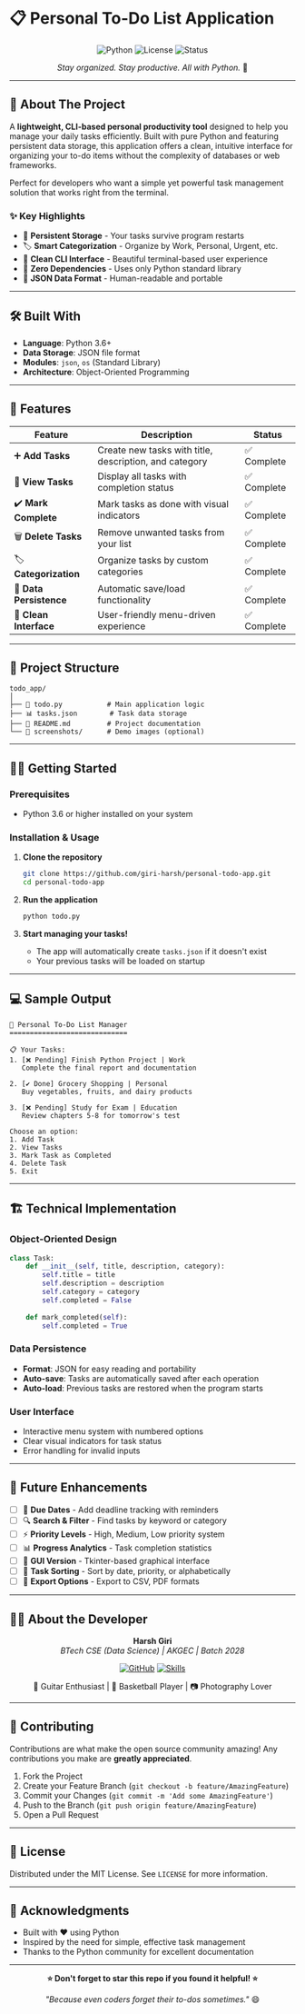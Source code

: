 # 📋 Personal To-Do List Application

<div align="center">

![Python](https://img.shields.io/badge/python-v3.6+-blue.svg)
![License](https://img.shields.io/badge/license-MIT-green.svg)
![Status](https://img.shields.io/badge/status-active-success.svg)

*Stay organized. Stay productive. All with Python.* 🚀

</div>

---

## 🎯 **About The Project**

A **lightweight, CLI-based personal productivity tool** designed to help you manage your daily tasks efficiently. Built with pure Python and featuring persistent data storage, this application offers a clean, intuitive interface for organizing your to-do items without the complexity of databases or web frameworks.

Perfect for developers who want a simple yet powerful task management solution that works right from the terminal.

### ✨ **Key Highlights**
- 🔄 **Persistent Storage** - Your tasks survive program restarts
- 🏷️ **Smart Categorization** - Organize by Work, Personal, Urgent, etc.
- 📱 **Clean CLI Interface** - Beautiful terminal-based user experience
- 🎯 **Zero Dependencies** - Uses only Python standard library
- 💾 **JSON Data Format** - Human-readable and portable

---

## 🛠️ **Built With**

- **Language**: Python 3.6+
- **Data Storage**: JSON file format
- **Modules**: `json`, `os` (Standard Library)
- **Architecture**: Object-Oriented Programming

---

## 🚀 **Features**

| Feature | Description | Status |
|---------|-------------|--------|
| ➕ **Add Tasks** | Create new tasks with title, description, and category | ✅ Complete |
| 👀 **View Tasks** | Display all tasks with completion status | ✅ Complete |
| ✔️ **Mark Complete** | Mark tasks as done with visual indicators | ✅ Complete |
| 🗑️ **Delete Tasks** | Remove unwanted tasks from your list | ✅ Complete |
| 🏷️ **Categorization** | Organize tasks by custom categories | ✅ Complete |
| 💾 **Data Persistence** | Automatic save/load functionality | ✅ Complete |
| 🎨 **Clean Interface** | User-friendly menu-driven experience | ✅ Complete |

---

## 📁 **Project Structure**

```
todo_app/
│
├── 📄 todo.py           # Main application logic
├── 📊 tasks.json        # Task data storage
├── 📖 README.md         # Project documentation
└── 📸 screenshots/      # Demo images (optional)
```

---

## 🏃‍♂️ **Getting Started**

### **Prerequisites**
- Python 3.6 or higher installed on your system

### **Installation & Usage**

1. **Clone the repository**
   ```bash
   git clone https://github.com/giri-harsh/personal-todo-app.git
   cd personal-todo-app
   ```

2. **Run the application**
   ```bash
   python todo.py
   ```

3. **Start managing your tasks!**
   - The app will automatically create `tasks.json` if it doesn't exist
   - Your previous tasks will be loaded on startup

---

## 💻 **Sample Output**

```
🎯 Personal To-Do List Manager
=============================

📋 Your Tasks:
1. [❌ Pending] Finish Python Project | Work
   Complete the final report and documentation

2. [✔️ Done] Grocery Shopping | Personal
   Buy vegetables, fruits, and dairy products

3. [❌ Pending] Study for Exam | Education
   Review chapters 5-8 for tomorrow's test

Choose an option:
1. Add Task
2. View Tasks  
3. Mark Task as Completed
4. Delete Task
5. Exit
```

---

## 🏗️ **Technical Implementation**

### **Object-Oriented Design**
```python
class Task:
    def __init__(self, title, description, category):
        self.title = title
        self.description = description
        self.category = category
        self.completed = False
    
    def mark_completed(self):
        self.completed = True
```

### **Data Persistence**
- **Format**: JSON for easy reading and portability
- **Auto-save**: Tasks are automatically saved after each operation
- **Auto-load**: Previous tasks are restored when the program starts

### **User Interface**
- Interactive menu system with numbered options
- Clear visual indicators for task status
- Error handling for invalid inputs

---

## 🔮 **Future Enhancements**

- [ ] 📅 **Due Dates** - Add deadline tracking with reminders
- [ ] 🔍 **Search & Filter** - Find tasks by keyword or category
- [ ] ⚡ **Priority Levels** - High, Medium, Low priority system
- [ ] 📊 **Progress Analytics** - Task completion statistics
- [ ] 🎨 **GUI Version** - Tkinter-based graphical interface
- [ ] 🔄 **Task Sorting** - Sort by date, priority, or alphabetically
- [ ] 📱 **Export Options** - Export to CSV, PDF formats

---

## 🧑‍💻 **About the Developer**

<div align="center">

**Harsh Giri**  
*BTech CSE (Data Science) | AKGEC | Batch 2028*

[![GitHub](https://img.shields.io/badge/GitHub-giri--harsh-black?style=flat&logo=github)](https://github.com/giri-harsh)
[![Skills](https://img.shields.io/badge/Skills-Python%20|%20C%2B%2B%20|%20Data%20Science%20|%20ML-blue)](https://github.com/giri-harsh)

🎸 Guitar Enthusiast | 🏀 Basketball Player | 📷 Photography Lover

</div>

---

## 🤝 **Contributing**

Contributions are what make the open source community amazing! Any contributions you make are **greatly appreciated**.

1. Fork the Project
2. Create your Feature Branch (`git checkout -b feature/AmazingFeature`)
3. Commit your Changes (`git commit -m 'Add some AmazingFeature'`)
4. Push to the Branch (`git push origin feature/AmazingFeature`)
5. Open a Pull Request

---

## 📄 **License**

Distributed under the MIT License. See `LICENSE` for more information.

---

## 🙏 **Acknowledgments**

- Built with ❤️ using Python
- Inspired by the need for simple, effective task management
- Thanks to the Python community for excellent documentation

---

<div align="center">

**⭐ Don't forget to star this repo if you found it helpful! ⭐**

*"Because even coders forget their to-dos sometimes."* 😄

</div>
